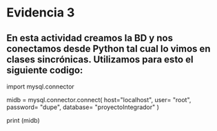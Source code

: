 # Evidencia 3


## En esta actividad creamos la BD y nos conectamos desde Python tal cual lo vimos en clases sincrónicas. Utilizamos para esto el siguiente codigo:


import mysql.connector

midb = mysql.connector.connect(
    host="localhost",
    user= "root",
    password= "dupe",
    database= "proyectoIntegrador"
)

print (midb)